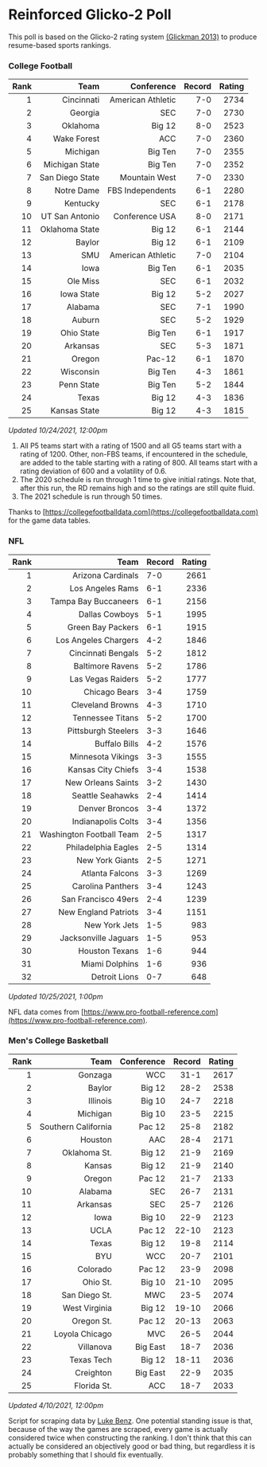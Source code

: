 # Reinforced Glicko-2 Poll

This poll is based on the Glicko-2 rating system [\(Glickman 2013\)](http://glicko.net/glicko/glicko2.pdf) to produce resume-based sports rankings.

### College Football
| Rank  | Team                 | Conference           | Record   | Rating |
| ---:  | ---:                 | ---:                 | ---:     | ---:   |
| 1     | Cincinnati           | American Athletic    | 7-0      | 2734   |
| 2     | Georgia              | SEC                  | 7-0      | 2730   |
| 3     | Oklahoma             | Big 12               | 8-0      | 2523   |
| 4     | Wake Forest          | ACC                  | 7-0      | 2360   |
| 5     | Michigan             | Big Ten              | 7-0      | 2355   |
| 6     | Michigan State       | Big Ten              | 7-0      | 2352   |
| 7     | San Diego State      | Mountain West        | 7-0      | 2330   |
| 8     | Notre Dame           | FBS Independents     | 6-1      | 2280   |
| 9     | Kentucky             | SEC                  | 6-1      | 2178   |
| 10    | UT San Antonio       | Conference USA       | 8-0      | 2171   |
| 11    | Oklahoma State       | Big 12               | 6-1      | 2144   |
| 12    | Baylor               | Big 12               | 6-1      | 2109   |
| 13    | SMU                  | American Athletic    | 7-0      | 2104   |
| 14    | Iowa                 | Big Ten              | 6-1      | 2035   |
| 15    | Ole Miss             | SEC                  | 6-1      | 2032   |
| 16    | Iowa State           | Big 12               | 5-2      | 2027   |
| 17    | Alabama              | SEC                  | 7-1      | 1990   |
| 18    | Auburn               | SEC                  | 5-2      | 1929   |
| 19    | Ohio State           | Big Ten              | 6-1      | 1917   |
| 20    | Arkansas             | SEC                  | 5-3      | 1871   |
| 21    | Oregon               | Pac-12               | 6-1      | 1870   |
| 22    | Wisconsin            | Big Ten              | 4-3      | 1861   |
| 23    | Penn State           | Big Ten              | 5-2      | 1844   |
| 24    | Texas                | Big 12               | 4-3      | 1836   |
| 25    | Kansas State         | Big 12               | 4-3      | 1815   |
_Updated 10/24/2021, 12:00pm_

1. All P5 teams start with a rating of 1500 and all G5 teams start with a rating of 1200. Other, non-FBS teams, if encountered in the schedule, are added to the table starting with a rating of 800. All teams start with a rating deviation of 600 and a volatility of 0.6.
2. The 2020 schedule is run through 1 time to give initial ratings. Note that, after this run, the RD remains high and so the ratings are still quite fluid.
3. The 2021 schedule is run through 50 times.

Thanks to [https://collegefootballdata.com](https://collegefootballdata.com) for the game data tables.

### NFL
| Rank  | Team                       | Record   | Rating |
| ---:  | ---:                       | :---     | ---:   |
| 1     | Arizona Cardinals          | 7-0      | 2661   |
| 2     | Los Angeles Rams           | 6-1      | 2336   |
| 3     | Tampa Bay Buccaneers       | 6-1      | 2156   |
| 4     | Dallas Cowboys             | 5-1      | 1995   |
| 5     | Green Bay Packers          | 6-1      | 1915   |
| 6     | Los Angeles Chargers       | 4-2      | 1846   |
| 7     | Cincinnati Bengals         | 5-2      | 1812   |
| 8     | Baltimore Ravens           | 5-2      | 1786   |
| 9     | Las Vegas Raiders          | 5-2      | 1777   |
| 10    | Chicago Bears              | 3-4      | 1759   |
| 11    | Cleveland Browns           | 4-3      | 1710   |
| 12    | Tennessee Titans           | 5-2      | 1700   |
| 13    | Pittsburgh Steelers        | 3-3      | 1646   |
| 14    | Buffalo Bills              | 4-2      | 1576   |
| 15    | Minnesota Vikings          | 3-3      | 1555   |
| 16    | Kansas City Chiefs         | 3-4      | 1538   |
| 17    | New Orleans Saints         | 3-2      | 1430   |
| 18    | Seattle Seahawks           | 2-4      | 1414   |
| 19    | Denver Broncos             | 3-4      | 1372   |
| 20    | Indianapolis Colts         | 3-4      | 1356   |
| 21    | Washington Football Team   | 2-5      | 1317   |
| 22    | Philadelphia Eagles        | 2-5      | 1314   |
| 23    | New York Giants            | 2-5      | 1271   |
| 24    | Atlanta Falcons            | 3-3      | 1269   |
| 25    | Carolina Panthers          | 3-4      | 1243   |
| 26    | San Francisco 49ers        | 2-4      | 1239   |
| 27    | New England Patriots       | 3-4      | 1151   |
| 28    | New York Jets              | 1-5      | 983    |
| 29    | Jacksonville Jaguars       | 1-5      | 953    |
| 30    | Houston Texans             | 1-6      | 944    |
| 31    | Miami Dolphins             | 1-6      | 936    |
| 32    | Detroit Lions              | 0-7      | 648    |
_Updated 10/25/2021, 1:00pm_

NFL data comes from [https://www.pro-football-reference.com](https://www.pro-football-reference.com).

### Men's College Basketball
| Rank  | Team                 | Conference | Record   | Rating |
| ---:  | ---:                 | ---:       | ---:     | ---:   |
| 1     | Gonzaga              | WCC        | 31-1     | 2617   |
| 2     | Baylor               | Big 12     | 28-2     | 2538   |
| 3     | Illinois             | Big 10     | 24-7     | 2218   |
| 4     | Michigan             | Big 10     | 23-5     | 2215   |
| 5     | Southern California  | Pac 12     | 25-8     | 2182   |
| 6     | Houston              | AAC        | 28-4     | 2171   |
| 7     | Oklahoma St.         | Big 12     | 21-9     | 2169   |
| 8     | Kansas               | Big 12     | 21-9     | 2140   |
| 9     | Oregon               | Pac 12     | 21-7     | 2133   |
| 10    | Alabama              | SEC        | 26-7     | 2131   |
| 11    | Arkansas             | SEC        | 25-7     | 2126   |
| 12    | Iowa                 | Big 10     | 22-9     | 2123   |
| 13    | UCLA                 | Pac 12     | 22-10    | 2123   |
| 14    | Texas                | Big 12     | 19-8     | 2114   |
| 15    | BYU                  | WCC        | 20-7     | 2101   |
| 16    | Colorado             | Pac 12     | 23-9     | 2098   |
| 17    | Ohio St.             | Big 10     | 21-10    | 2095   |
| 18    | San Diego St.        | MWC        | 23-5     | 2074   |
| 19    | West Virginia        | Big 12     | 19-10    | 2066   |
| 20    | Oregon St.           | Pac 12     | 20-13    | 2063   |
| 21    | Loyola Chicago       | MVC        | 26-5     | 2044   |
| 22    | Villanova            | Big East   | 18-7     | 2036   |
| 23    | Texas Tech           | Big 12     | 18-11    | 2036   |
| 24    | Creighton            | Big East   | 22-9     | 2035   |
| 25    | Florida St.          | ACC        | 18-7     | 2033   |
_Updated 4/10/2021, 12:00pm_

Script for scraping data by [Luke Benz](https://github.com/lbenz731/NCAA_Hoops).
One potential standing issue is that, because of the way the games are scraped, every game is actually considered twice when constructing the ranking. I don't think that this can actually be considered an objectively good or bad thing, but regardless it is probably something that I should fix eventually.
